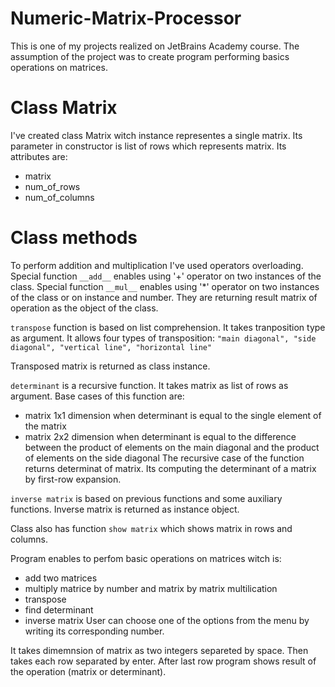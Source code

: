 # Numeric-Matrix-Processor
This is one of my projects realized on JetBrains Academy course. 
The assumption of the project was to create program performing basics operations on matrices.

# Class Matrix 
I've created class Matrix witch instance representes a single matrix. 
Its parameter in constructor is list of rows which represents matrix.
Its attributes are:
* matrix
* num_of_rows
* num_of_columns

# Class methods
To perform addition and multiplication I've used operators overloading. 
Special function `__add__` enables using '+' operator on two instances of the class.
Special function `__mul__` enables using '*' operator on two instances of the class or on instance and number.
They are returning result matrix of operation as the object of the class.

`transpose` function is based on list comprehension. 
It takes tranposition type as argument.
It allows four types of transposition: ```"main diagonal", "side diagonal", "vertical line", "horizontal line"  ```
  
Transposed matrix is returned as class instance.
 
`determinant` is a recursive function. It takes matrix as list of rows as argument. 
Base cases of this function are:
  * matrix 1x1 dimension when determinant is equal to the single element of the matrix
  * matrix 2x2 dimension when determinant  is equal to the difference between the product of elements on the main diagonal 
    and the product of elements on the side diagonal
The recursive case of the function returns determinat of matrix. Its computing the determinant of a matrix by first-row expansion.

`inverse matrix` is based on previous functions and some auxiliary functions.
Inverse matrix is returned as instance object.

Class also has function `show matrix` which shows matrix in rows and columns.


Program enables to perfom basic operations on matrices witch is: 
  * add two matrices 
  * multiply matrice by number and matrix by matrix multilication
  * transpose
  * find determinant 
  * inverse matrix
User can choose one of the options from the menu by writing its corresponding number.
  
  It takes dimemnsion of matrix as two integers separeted by space.
  Then takes each row separated by enter.
  After last row program shows result of the operation (matrix or determinant).
